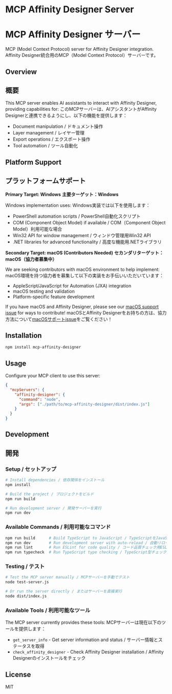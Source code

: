 # MCP Affinity Designer Server
# MCP Affinity Designer サーバー

MCP (Model Context Protocol) server for Affinity Designer integration.
Affinity Designer統合用のMCP（Model Context Protocol）サーバーです。

## Overview
## 概要

This MCP server enables AI assistants to interact with Affinity Designer, providing capabilities for:
このMCPサーバーは、AIアシスタントがAffinity Designerと連携できるようにし、以下の機能を提供します：

- Document manipulation / ドキュメント操作
- Layer management / レイヤー管理
- Export operations / エクスポート操作
- Tool automation / ツール自動化

## Platform Support
## プラットフォームサポート

**Primary Target: Windows**
**主要ターゲット：Windows**

Windows implementation uses:
Windows実装では以下を使用します：
- PowerShell automation scripts / PowerShell自動化スクリプト
- COM (Component Object Model) if available / COM（Component Object Model）利用可能な場合
- Win32 API for window management / ウィンドウ管理用Win32 API
- .NET libraries for advanced functionality / 高度な機能用.NETライブラリ

**Secondary Target: macOS (Contributors Needed)**
**セカンダリターゲット：macOS（協力者募集中）**

We are seeking contributors with macOS environment to help implement:
macOS環境を持つ協力者を募集して以下の実装をお手伝いいただいています：
- AppleScript/JavaScript for Automation (JXA) integration
- macOS testing and validation
- Platform-specific feature development

If you have macOS and Affinity Designer, please see our [macOS support issue](https://github.com/szgk/mcp-affinity-designer/issues/6) for ways to contribute!
macOSとAffinity Designerをお持ちの方は、協力方法について[macOSサポートissue](https://github.com/szgk/mcp-affinity-designer/issues/6)をご覧ください！

## Installation

```bash
npm install mcp-affinity-designer
```

## Usage

Configure your MCP client to use this server:

```json
{
  "mcpServers": {
    "affinity-designer": {
      "command": "node",
      "args": ["./path/to/mcp-affinity-designer/dist/index.js"]
    }
  }
}
```

## Development
## 開発

### Setup / セットアップ
```bash
# Install dependencies / 依存関係をインストール
npm install

# Build the project / プロジェクトをビルド
npm run build

# Run development server / 開発サーバーを実行
npm run dev
```

### Available Commands / 利用可能なコマンド
```bash
npm run build      # Build TypeScript to JavaScript / TypeScriptをJavaScriptにビルド
npm run dev        # Run development server with auto-reload / 自動リロード付き開発サーバーを実行
npm run lint       # Run ESLint for code quality / コード品質チェック用ESLintを実行
npm run typecheck  # Run TypeScript type checking / TypeScript型チェックを実行
```

### Testing / テスト
```bash
# Test the MCP server manually / MCPサーバーを手動でテスト
node test-server.js

# Or run the server directly / またはサーバーを直接実行
node dist/index.js
```

### Available Tools / 利用可能なツール
The MCP server currently provides these tools:
MCPサーバーは現在以下のツールを提供します：

- `get_server_info` - Get server information and status / サーバー情報とステータスを取得
- `check_affinity_designer` - Check Affinity Designer installation / Affinity Designerのインストールをチェック

## License

MIT